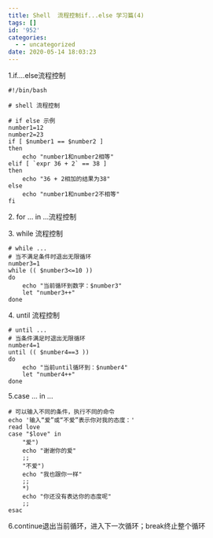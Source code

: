 ```yaml
---
title: Shell  流程控制if...else 学习篇(4)
tags: []
id: '952'
categories:
  - - uncategorized
date: 2020-05-14 18:03:23
---
```


1.if....else流程控制

```
#!/bin/bash

# shell 流程控制

# if else 示例
number1=12
number2=23 
if [ $number1 == $number2 ]
then
    echo "number1和number2相等"
elif [ `expr 36 + 2` == 38 ]
then
    echo "36 + 2相加的结果为38"
else
    echo "number1和number2不相等"
fi
```

2\. for ... in ...流程控制

3\. while 流程控制

```
# while ...
# 当不满足条件时退出无限循环
number3=1
while (( $number3<=10 ))
do
    echo "当前循环到数字：$number3"
    let "number3++"
done
```

4\. until 流程控制

```
# until ...
# 当条件满足时退出无限循环
number4=1
until (( $number4==3 ))
do
    echo "当前until循环到：$number4"
    let "number4++"
done
```

5.case ... in ...

```
# 可以输入不同的条件，执行不同的命令
echo '输入“爱”或“不爱”表示你对我的态度：'
read love
case "$love" in
    "爱")
    echo "谢谢你的爱"
    ;;
    "不爱")
    echo "我也跟你一样"
    ;;
    *)
    echo "你还没有表达你的态度呢"
    ;;
esac
```

6.continue退出当前循环，进入下一次循环；break终止整个循环